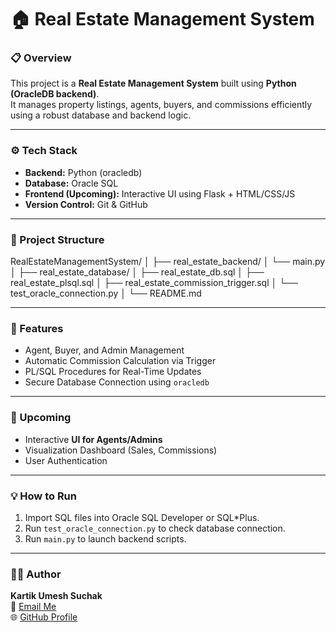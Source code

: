 # 🏠 Real Estate Management System

### 📋 Overview
This project is a **Real Estate Management System** built using **Python (OracleDB backend)**.  
It manages property listings, agents, buyers, and commissions efficiently using a robust database and backend logic.

---

### ⚙️ Tech Stack
- **Backend:** Python (oracledb)
- **Database:** Oracle SQL
- **Frontend (Upcoming):** Interactive UI using Flask + HTML/CSS/JS
- **Version Control:** Git & GitHub

---

### 📂 Project Structure
RealEstateManagementSystem/
│
├── real_estate_backend/
│ └── main.py
│
├── real_estate_database/
│ ├── real_estate_db.sql
│ ├── real_estate_plsql.sql
│ ├── real_estate_commission_trigger.sql
│ └── test_oracle_connection.py
│
└── README.md


---

### 🧠 Features
- Agent, Buyer, and Admin Management  
- Automatic Commission Calculation via Trigger  
- PL/SQL Procedures for Real-Time Updates  
- Secure Database Connection using `oracledb`

---

### 🚀 Upcoming
- Interactive **UI for Agents/Admins**
- Visualization Dashboard (Sales, Commissions)
- User Authentication

---

### 💡 How to Run
1. Import SQL files into Oracle SQL Developer or SQL*Plus.
2. Run `test_oracle_connection.py` to check database connection.
3. Run `main.py` to launch backend scripts.

---

### 👨‍💻 Author
**Kartik Umesh Suchak**  
📧 [Email Me](mailto:kartiksuchak05@gmail.com)  
🌐 [GitHub Profile](https://github.com/KartikSuchak)
